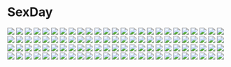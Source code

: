 # SexDay
![](https://konachan.com/image/daeb4ae2695f3f2c4c7f10d9b4923f03/Konachan.com%20-%2043439%20hinamori_amu%20hotori_tadase%20mashiro_rima%20peach-pit%20peach_pit%20pink_hair%20ran_%28shugo_chara%29%20shugo_chara%20suu_%28shugo_chara%29%20yellow_eyes%20yuiki_yaya.jpg)
![](https://konachan.com/image/c8e9a3d74b49c27e20d6611d2e1669eb/Konachan.com%20-%20220393%20airspace%20blonde_hair%20close%20cropped%20original%20purple_eyes%20scan%20short_hair.jpg)
![](https://konachan.com/image/274885d7c093d1466c8a2213d9cce811/Konachan.com%20-%20266244%20book%20brown_hair%20cha_%28pixiv12794171%29%20couch%20dress%20feathers%20long_hair%20orange_eyes%20original.jpg)
![](https://konachan.com/jpeg/bba0cfdf03388549014c985fe423196f/Konachan.com%20-%20294358%20alexiel%20anthropomorphism%20ass%20azur_lane%20blue_eyes%20butterfly%20cameltoe%20couch%20dress%20flowers%20gloves%20long_hair%20rose%20signed%20thighhighs%20twintails%20white_hair.jpg)
![](https://konachan.com/jpeg/8f6abb50160bd4fa51aadda9db6d9c1a/Konachan.com%20-%20295301%20aliasing%20apron%20baram%20blonde_hair%20bow%20dress%20drink%20green_eyes%20headband%20lolita_fashion%20long_hair%20mononobe_alice%20nijisanji.jpg)
![](https://konachan.com/jpeg/481696d33d29fb689b5996993020b43c/Konachan.com%20-%2016827%20blue_hair%20blush%20green_eyes%20narukaze_minamo%20okano_makoto%20school_uniform%20twintails%20wind%3A_a_breath_of_heart.jpg)
![](https://konachan.com/image/6d9f4474e581325ce67a9887e37bca7c/Konachan.com%20-%20143593%20animal%20breasts%20cat%20cleavage%20dark_skin%20food%20ice_cream%20long_hair%20noumin%20original%20popsicle%20red_eyes%20white_hair.jpg)
![](https://konachan.com/jpeg/f8b6b525560a7a44d81147207044af10/Konachan.com%20-%20112892%20aihara_tokimi%20blonde_hair%20food%20game_cg%20korie_riko%20supreme_candy%20twintails.jpg)
![](https://konachan.com/image/c53ad2f541aaf4cdae9d55da4e2c56be/Konachan.com%20-%20202223%202girls%20blue_eyes%20breasts%20kousaka_honoka%20long_hair%20naked_shirt%20nipples%20nishikino_maki%20orange_hair%20pink_hair%20purple_eyes%20thighhighs%20topless%20yuri.jpg)
![](https://konachan.com/image/c6597c1a8554fed134daa506fea27ec8/Konachan.com%20-%2028130%20alice_parade%20bunnygirl%20futarimeno_alice%20game_cg%20loli%20male%20shirousagi_silk%20unisonshift.jpg)
![](https://konachan.com/image/f78d6955d77aaab51267fd78d4777f77/Konachan.com%20-%20298956%202girls%20brown_eyes%20brown_hair%20idolmaster%20japanese_clothes%20kimono%20koyo_akio%20shiragiku_hotaru%20short_hair%20signed%20sky%20takafuji_kako.jpg)
![](https://konachan.com/jpeg/bbcbff8266b333220baab15a389043db/Konachan.com%20-%20234715%20anastasia_%28idolmaster%29%20blush%20breasts%20close%20cropped%20gray_hair%20idolmaster%20minamihama_yoriko%20nipples%20nude%20onsen%20petals%20scan%20short_hair%20wet.jpg)
![](https://konachan.com/image/a9b19823da7c2dcab51b633fec4e34d6/Konachan.com%20-%20111221%20hatsune_miku%20vocaloid.jpg)
![](https://konachan.com/image/43ffb9bcf1978859a9096a3f714e266e/Konachan.com%20-%2059822%20erica_hartmann%20gertrud_barkhorn%20minna-dietlinde_wilcke%20ponytail%20strike_witches.jpg)
![](https://konachan.com/image/4791266fe0ec61b648828b627bf6b3f9/Konachan.com%20-%2050911%20enma_ai%20jigoku_shoujo%20mikage_yuzuki.jpg)
![](https://konachan.com/image/060b37ae154f7bf56ded401a601e44f7/Konachan.com%20-%2033875%20anita_king%20pink_hair%20read_or_die.jpg)
![](https://konachan.com/image/69ed738af7668805f2d8175b3ee88ea7/Konachan.com%20-%20223149%20clouds%20kaname_madoka%20mahou_shoujo_madoka_magica%20mizuki_%28flowerlanguage%29%20ultimate_madoka.jpg)
![](https://konachan.com/jpeg/0ed9d6d0461e703f923eaddb30c6e1cf/Konachan.com%20-%20232429%20black_hair%20blue_eyes%20blue_hair%20bow%20crossover%20hat%20ikamusume%20kuuko%20long_hair%20pantyhose%20red_eyes%20red_hair%20scarf%20school_uniform%20skirt%20thighhighs%20white.jpg)
![](https://konachan.com/image/d8b29e55e763b21be9fee33b50ff15ed/Konachan.com%20-%20263121%202girls%20animal%20aqua_hair%20bai_qi-qsr%20dress%20elbow_gloves%20fish%20gloves%20haiyi%20long_hair%20purple_hair%20twintails%20vocaloid%20xingchen%20yellow_eyes.jpg)
![](https://konachan.com/jpeg/02582aae1c4e2aa76d67cc62329c0001/Konachan.com%20-%20288307%20ass%20breasts%20cleavage%20love_live%21_school_idol_project%20masturbation%20minami_kotori%20panda_copt%20phone%20signed.jpg)
![](https://konachan.com/image/f02446196f8d9ec589c3bef9f24aa55e/Konachan.com%20-%206906%20haibane_renmei.jpg)
![](https://konachan.com/jpeg/bc3bdd6f9070912947283f994b802a92/Konachan.com%20-%20149490%20building%20city%20clouds%20industrial%20juuyonkou%20moon%20nobody%20original%20scenic%20sky%20stairs%20stars%20sunset%20watermark.jpg)
![](https://konachan.com/image/28ef9fa16d5c73d61c2f0d40d12be402/Konachan.com%20-%20186386%20anthropomorphism%20ass%20bed%20blush%20brown_eyes%20brown_hair%20kaga_%28kancolle%29%20kantai_collection%20kou_%28garakuta_teikoku%29%20ponytail%20shirt_lift%20thighhighs.jpg)
![](https://konachan.com/image/3af3bb8a851c96b1e0ff781ad39b2c1e/Konachan.com%20-%20187546%20anthropomorphism%20barefoot%20kantai_collection%20kataru_%28ubw-emiya%29%20northern_ocean_hime%20polychromatic%20red_eyes%20white_hair.jpg)
![](https://konachan.com/image/8ae11efc84f74d69dd24040e30aaae5c/Konachan.com%20-%20255811%20animal%20apron%20bell%20book%20boots%20bow%20braids%20cake%20candy%20cape%20chain%20crown%20dress%20drink%20food%20gloves%20group%20gun%20hat%20logo%20loli%20male%20ofuda%20skirt%20tree%20weapon.jpg)
![](https://konachan.com/image/b97fbefe20576712b8c40ec6ef4e0045/Konachan.com%20-%20251097%20blush%20brown_hair%20building%20city%20clouds%20drink%20long_hair%20original%20red_eyes%20scarf%20sky%20sutorora.jpg)
![](https://konachan.com/jpeg/36eff1dc71fbcb4b50d62b3d22efad94/Konachan.com%20-%20264738%20blonde_hair%20boku_wa_tomodachi_ga_sukunai%20breasts%20kashiwazaki_sena%20long_hair%20mogu%20nipples%20nude%20uncensored%20waifu2x.jpg)
![](https://konachan.com/image/4c6dec2c791d929b183e355c5f225f0e/Konachan.com%20-%20114338%20alice_%28wonderland%29%20animal_ears%20cheshire_cat%20crossover%20gilbert_nightray%20oz_vessalius%20pandora_hearts%20parody%20scan%20sharon_rainsworth%20watermark.jpg)
![](https://konachan.com/image/6da38eba50803f972e4bd2a6d23144d5/Konachan.com%20-%20152731%20all_male%20angel%20male%20original%20realistic%20unodu%20white_hair%20wings%20yellow_eyes.jpg)
![](https://konachan.com/jpeg/00eab8b802252fc13e82ba05525d917b/Konachan.com%20-%20246533%20aqua_eyes%20breasts%20dress%20long_hair%20original%20sword%20thighhighs%20weapon%20white_hair%20yoaferia.jpg)
![](https://konachan.com/image/95ec915ff50aa5fe76436ba9bab99258/Konachan.com%20-%20242704%20aqua_hair%20ass%20barefoot%20bikini%20breasts%20cameltoe%20clouds%20food%20gray_hair%20ice_cream%20original%20panties%20shorts%20skirt%20sky%20swimsuit%20twintails%20umbrella%20water.jpg)
![](https://konachan.com/image/cd2ef2f6347521a8fc5791a620ed356d/Konachan.com%20-%20186112%20cherry_blossoms%20dress%20flowers%20original%20signed%20vividyuxi.jpg)
![](https://konachan.com/image/8f9b92e2972d398232a4296bb6bba534/Konachan.com%20-%206163%20azumanga_daioh%20panties%20sakaki%20underwear.jpg)
![](https://konachan.com/image/007b34dc55bce5641f5a25d25de305de/Konachan.com%20-%20101888%20armor%20bodysuit%20elpinoy%20gun%20katana%20original%20realistic%20sword%20weapon.jpg)
![](https://konachan.com/jpeg/2c2e05457cbd51753c2a9056b608bb93/Konachan.com%20-%20147970%20blue_hair%20blush%20breasts%20censored%20game_cg%20long_hair%20navel%20nipples%20nozomu_amane%20nurse%20open_shirt%20pussy%20pussy_juice%20red_eyes%20stockings%20uni8%20wet.jpg)
![](https://konachan.com/jpeg/6f2efc5d933016442f27c786a2208163/Konachan.com%20-%20291257%20blush%20bow%20kurou_%28quadruple_zero%29%20long_hair%20original%20purple_hair%20red_eyes%20skirt%20thighhighs.jpg)
![](https://konachan.com/image/08c23f3b3c536132d68f3577aec3c9e8/Konachan.com%20-%20208578%20dragon%20jpeg_artifacts%20weapon.jpg)
![](https://konachan.com/image/a1bf9a70f1b2a3c68e351f167f28a91c/Konachan.com%20-%20288079%20aqua_eyes%20black_hair%20dark_skin%20kiwikong%20long_hair%20pokemon%20rurina_%28pokemon%29%20signed.jpg)
![](https://konachan.com/image/12b66958738b2f7f270859b4a0f20ff6/Konachan.com%20-%2076668%20mahou_shoujo_lyrical_nanoha%20tagme%20takamachi_nanoha%20vector.jpg)
![](https://konachan.com/image/7e7b9cb2bbf47bf9198d28b2e6ceec88/Konachan.com%20-%2037844%20hecate%20shakugan_no_shana.jpg)
![](https://konachan.com/image/fcd9e703535ee688234ec570235f0b05/Konachan.com%20-%20188661%20blue_eyes%20blush%20breasts%20brown_hair%20cleavage%20crown%20long_hair%20original%20sorano_%2812gou%29%20thighhighs%20zettai_ryouiki.jpg)
![](https://konachan.com/jpeg/cf0cf452909ed4495d18ddcca30a9afc/Konachan.com%20-%2095462%20bikini%20brown_eyes%20brown_hair%20erect_nipples%20kagome%20minakami_yuki%20subarashiki_hibi%20swimsuit%20wink.jpg)
![](https://konachan.com/image/4380d73588cf427f6770f11cad620cac/Konachan.com%20-%20218813%202girls%20animal%20arizuka_%2813033303%29%20bird%20building%20city%20fish%20forest%20horns%20original%20scenic%20tree.jpg)
![](https://konachan.com/image/58d0b817b927a6bbc1e9475000d7a17f/Konachan.com%20-%2031487%20ass%20blonde_hair%20blue_eyes%20blush%20favorite%20game_cg%20happy_margaret%21%20kokonoka%20panties%20red_hair%20rindou_saki%20school_uniform%20striped_panties%20underwear.jpg)
![](https://konachan.com/image/9d6eaa2a1f28eada985548d33dea4e3f/Konachan.com%20-%20183743%20blush%20cherry_blossoms%20flowers%20gray_hair%20headband%20jianren%20long_hair%20petals%20rensouhou-kun%20school_uniform%20skirt%20thighhighs%20twintails%20yellow_eyes.jpg)
![](https://konachan.com/jpeg/292e7f20a20c3d49037383dac12fc996/Konachan.com%20-%20224155%20black_hair%20doll%20hoodie%20hyperdimension_neptunia%20neptune%20noire%20purple_eyes%20purple_hair%20short_hair%20tagme_%28artist%29%20white.jpg)
![](https://konachan.com/jpeg/809184caa6e97ca0e2bd74442079c5b9/Konachan.com%20-%20120378%20blush%20breasts%20censored%20game_cg%20komori_kei%20lisa_eostre%20nipples%20open_shirt%20pussy%20ricotta%20twintails%20walkure_romanze%20white_hair.jpg)
![](https://konachan.com/jpeg/17d86b316ecc8efd9caeab1b4ad72f82/Konachan.com%20-%20270251%20ass%20breasts%20brown_hair%20gochuumon_wa_usagi_desu_ka%3F%20kohakugin%20long_hair%20navel%20nipples%20nude%20thighhighs%20ujimatsu_chiya.jpg)
![](https://konachan.com/image/029105ffdab880591c61f0bd842c86a6/Konachan.com%20-%20165780%202girls%20beach%20bikini%20black_eyes%20black_hair%20fujiwara_no_mokou%20hat%20houraisan_kaguya%20kinosaki%20red_eyes%20swimsuit%20t.o.d%20touhou.jpg)
![](https://konachan.com/image/1c27c478fda57fe6ed4355d31aea4c54/Konachan.com%20-%20159468%20blonde_hair%20dress%20len_brew%20mecha%20original.jpg)
![](https://konachan.com/jpeg/6fefa18ddb21a1c21fe16df3ea237699/Konachan.com%20-%20224151%20bow%20close%20food%20goth-loli%20gray_hair%20headband%20lolita_fashion%20long_hair%20ogasawara_rinko%20red_eyes%20shirobako%20tagme_%28artist%29%20third-party_edit%20uncensored.jpg)
![](https://konachan.com/image/07f5467ebcbf4c8b88ff18b351fe12e5/Konachan.com%20-%2083539%20aya_brea%20blonde_hair%20gun%20parasite_eve%20red%20weapon.jpg)
![](https://konachan.com/jpeg/edddfa0d55fe69576b5d06470fe4eeb4/Konachan.com%20-%2026024%20aida_kaori%20azumanga_daioh%20ball%20sport%20tennis%20vector.jpg)
![](https://konachan.com/image/4adeb1ea2190715101adb08b1482e5fa/Konachan.com%20-%2017187%20archerko%20fate_%28series%29%20fate_stay_night.jpg)
![](https://konachan.com/image/8acd26072571adbe3215214d990a7673/Konachan.com%20-%20279408%20black_hair%20building%20city%20group%20gun%20long_hair%20original%20paradise_%28pffk%29%20pixiv_fantasia%20purple_eyes%20swd3e2%20thighhighs%20watermark%20weapon.jpg)
![](https://konachan.com/image/3080b7b813dd533276f5fcb191f0bc52/Konachan.com%20-%20188919%20barefoot%20black_hair%20cigarette%20ginko_%28mushishi%29%20hunsay%20japanese_clothes%20karibusa_tanyuu%20male%20monochrome%20mushishi%20paper%20short_hair%20white_hair.jpg)
![](https://konachan.com/jpeg/7f0e3bd0353f96cf225a4eca67a0f00c/Konachan.com%20-%20264325%20animal_ears%20bed%20breast_hold%20breasts%20catgirl%20cleavage%20game_cg%20long_hair%20nekokawa_shirone%20noda_shuha%20skirt%20skyfish%20sleeping%20tail%20white_hair.jpg)
![](https://konachan.com/image/03d4fe20dc7b482c49a06513779ce302/Konachan.com%20-%2075694%20guitar%20hirasawa_yui%20instrument%20koi%20k-on%21%20pantyhose%20school_uniform.jpg)
![](https://konachan.com/image/2d73f40e6a4e6a1235c2065b37e8436a/Konachan.com%20-%20148932%20bed%20brown_eyes%20hoppege%20idolmaster%20idolmaster_cinderella_girls%20koshimizu_sachiko%20purple_hair.jpg)
![](https://konachan.com/jpeg/8ca53620a23aeb6b7932c1c20188306a/Konachan.com%20-%20284663%202girls%20apron%20blonde_hair%20blush%20breasts%20cleavage%20dress%20food%20headdress%20long_hair%20maid%20red_eyes%20red_hair%20short_hair%20swordsouls%20wink%20xenoblade%20yellow_eyes.jpg)
![](https://konachan.com/image/c790e1d447f7f4f42f103ff5149442da/Konachan.com%20-%20267817%202girls%20aqua_eyes%20blonde_hair%20breasts%20brown_hair%20cleavage%20close%20granblue_fantasy%20green_eyes%20headband%20long_hair%20mi_bait%20sunglasses%20twintails%20wink.jpg)
![](https://konachan.com/image/63e15702e4e18ef66c9c5a88ac3a3be9/Konachan.com%20-%2089059%20kaine_hekiya%20panty_%26_stocking_with_garterbelt%20panty_%28character%29%20stocking_%28character%29.jpg)
![](https://konachan.com/jpeg/ae5928530307f009f726b080ae1414c0/Konachan.com%20-%20220356%20clouds%20kawashiro_nitori%20monosenbei%20sky%20touhou.jpg)
![](https://konachan.com/image/273693d9a17c02cfa267435a98aabd2a/Konachan.com%20-%20120411%20ass%20camera%20glasses%20himekaidou_hatate%20mahan%20panties%20pointed_ears%20shameimaru_aya%20skirt%20thighhighs%20touhou%20twintails%20underwear%20upskirt%20wings.jpg)
![](https://konachan.com/image/fe70a268eec320b981fd95bc6149c92b/Konachan.com%20-%20244099%20animal%20aqua_hair%20boots%20cat%20dress%20flowers%20kirayoci%20long_hair%20petals%20rain%20umbrella%20vocaloid%20vocaloid_china%20water%20xingchen%20yellow_eyes.jpg)
![](https://konachan.com/image/b694f22e0d52e18104a40f721645c1e0/Konachan.com%20-%2012715%20carnelian.jpg)
![](https://konachan.com/image/021e3019f6227b4b93852754f9e5b2df/Konachan.com%20-%20140632%20blue%20crying%20original%20polychromatic%20scarlet_tea_child%20tears.jpg)
![](https://konachan.com/image/52cf986881aeb00cdf85938f043ccae3/Konachan.com%20-%20193698%20blonde_hair%20blue_eyes%20breasts%20christmas%20cleavage%20kamiya_tomoe%20original%20pantyhose.jpg)
![](https://konachan.com/image/0f9478c32bcb609d3ed16168b8482545/Konachan.com%20-%20285563%20animal%20bird%20breasts%20clouds%20feathers%20gloves%20green_hair%20king%27s_raid%20kobapyon%20long_hair%20maria_%28king%27s_raid%29%20moon%20navel%20night%20orange_eyes%20sky.jpg)
![](https://konachan.com/image/8322c6b75ed86e21b9cad82d925ee352/Konachan.com%20-%20159600%20nagae_iku%20touhou%20yugeoryouki.jpg)
![](https://konachan.com/jpeg/c5c14d6a5c7c7cdd50d9959e3a1eb729/Konachan.com%20-%20255222%20aoi_tori%20braids%20breast_hold%20breasts%20brown_hair%20censored%20fellatio%20game_cg%20koku%20lactation%20paizuri%20penis%20purple_software%20short_hair%20umino_akari%20wet.jpg)
![](https://konachan.com/image/f8c95b01d5b74af623990ef0eb4940f4/Konachan.com%20-%2029252%20littlewitch%20oyari_ashito.jpg)
![](https://konachan.com/image/6d2de5b3a996e29b5e58ce42e43eac70/Konachan.com%20-%2068606%20brown_hair%20close%20glasses%20long_hair%20tessou_tsuzuri%20to_aru_kagaku_no_railgun%20to_aru_majutsu_no_index%20vector%20white%20yellow_eyes.jpg)
![](https://konachan.com/image/8ebd629c31fe453597b94f3b209ea3f3/Konachan.com%20-%2034878%20artoria_pendragon_%28all%29%20fate_%28series%29%20fate_stay_night%20saber%20saber_alter.jpg)
![](https://konachan.com/image/3297d746aba94b89854969c1f1646336/Konachan.com%20-%2042979%20aisaka_taiga%20kawashima_ami%20kitamura_yuusaku%20kushieda_minori%20takasu_ryuuji%20toradora.jpg)
![](https://konachan.com/jpeg/afd59aacba10deb6c8d2894a1cbe3ec5/Konachan.com%20-%20301859%20blood%20brown_hair%20dress%20elbow_gloves%20fate_grand_order%20fate_%28series%29%20gloves%20long_hair%20navel%20no_bra%20red_eyes%20third-party_edit%20tokiwa_mmm%20white.jpg)
![](https://konachan.com/image/0847392dd51ba0bebd0831943648430a/Konachan.com%20-%2070003%202girls%20brown_hair%20din_%28flypaper%29%20fire%20hakurei_reimu%20japanese_clothes%20jpeg_artifacts%20long_hair%20miko%20reiuji_utsuho%20scarf%20touhou%20wings.jpg)
![](https://konachan.com/jpeg/a25634c2f7f4b59a77d1ac2b77dfe33a/Konachan.com%20-%20215280%20barefoot%20bow%20bunny_ears%20bunnygirl%20dress%20fang%20forest%20foxgirl%20group%20hat%20kneehighs%20long_hair%20necklace%20red_eyes%20shirosato%20skirt%20tail%20touhou%20tree.jpg)
![](https://konachan.com/jpeg/1e3ecf663bc7aa586ecea15e4aaa5045/Konachan.com%20-%20144676%20ass%20blue_eyes%20brown_hair%20cameltoe%20food%20ice_cream%20long_hair%20original%20popsicle%20swim_ring%20swimsuit%20water%20wet%20yuncha.jpg)
![](https://konachan.com/jpeg/d59256f1bffed1efc0201d4fea201939/Konachan.com%20-%206592%20maria-sama_ga_miteru%20ogasawara_sachiko.jpg)
![](https://konachan.com/jpeg/651e1e75c718bdbaad475c8d499c9253/Konachan.com%20-%20306887%20aliasing%20aoba_chise%20aoba_project%20barefoot%20blush%20bow%20gray_hair%20long_hair%20nude%20red_eyes%20sakura_moyon.jpg)
![](https://konachan.com/jpeg/8cc9d25c2baaccbf6b33476832d1c850/Konachan.com%20-%2057953%20blue%20sayonara_zetsubou_sensei%20tsunetsuki_matoi%20vector.jpg)
![](https://konachan.com/image/b1c06f8c5d51dcfe12377a27bb6edccb/Konachan.com%20-%2094116%20black_rock_shooter%20kuroi_mato%20maeda_risou.jpg)
![](https://konachan.com/image/6c260b4c81681ccedc6fd999f1b06bbe/Konachan.com%20-%209036%20kanon%20kurata_sayuri.jpg)
![](https://konachan.com/image/677c95b0b57673d262807f712f095a70/Konachan.com%20-%2028484%20censored%20chu_x_chu%20game_cg%20penis%20pointed_ears%20unisonshift.jpg)
![](https://konachan.com/image/fb99ae13bd94897528e8ec304ee3b3fc/Konachan.com%20-%2022615%20dears%20megami%20miu_%28dears%29%20ren_%28dears%29%20scan%20swimsuit%20yoshimine_mitsuka.jpg)
![](https://konachan.com/image/70d4604f50217e0fc4b22b32d60d36c3/Konachan.com%20-%20172691%20amemiya_ruki%20bed%20blue_hair%20bow%20brown_eyes%20long_hair%20original%20thighhighs.jpg)
![](https://konachan.com/jpeg/4cd7b0b838cd9f8345e816aa831dad8e/Konachan.com%20-%20235922%203d%20building%20landscape%20night%20nobody%20original%20scenic%20signed%20tree%20waisshu_%28sougyokyuu%29%20water.jpg)
![](https://konachan.com/jpeg/08ef17d68e85b5333d53be4481124ae1/Konachan.com%20-%20300263%20blue_eyes%20dress%20gatakigi_gama%20horns%20long_hair%20original%20polychromatic%20waifu2x%20white_hair.jpg)
![](https://konachan.com/jpeg/9ec3ba994c96ecee14216c488c5890f4/Konachan.com%20-%20236906%20ass%20close%20original%20panties%20striped_panties%20tamanegi_%28genpi%29%20third-party_edit%20underwear.jpg)
![](https://konachan.com/jpeg/357741c46cf830b18cd82717a6add937/Konachan.com%20-%2073337%20black_rock_shooter%20kuroi_mato.jpg)
![](https://konachan.com/image/c34244949cbcaffa447977ef0ba1dadc/Konachan.com%20-%20208510%20barefoot%20blonde_hair%20blue_eyes%20book%20bow%20brown_hair%20drink%20hakurei_reimu%20headband%20long_hair%20panties%20short_hair%20sob_hai%20spread_legs%20touhou%20underwear.jpg)
![](https://konachan.com/jpeg/686e9670ddd22b4e3bedda15051663a0/Konachan.com%20-%20168695%20bikini%20blue_eyes%20breasts%20brown_hair%20cleavage%20inugami_kira%20navel%20necklace%20seitokai_no_ichizon%20short_hair%20swimsuit%20uchuu_meguru%20white.jpg)
![](https://konachan.com/jpeg/2a5b157cbf87256dee18d5d4e96a84b1/Konachan.com%20-%20140165%20black_hair%20bondage%20bra%20breasts%20game_cg%20glasses%20jiyu2%20kakei_ranka%20long_hair%20mazo_x_love%20nipples%20nurse%20open_shirt%20panties%20sleeping%20underwear.jpg)
![](https://konachan.com/jpeg/59b325dfc29875a4595db33cdd080818/Konachan.com%20-%20286556%20azurill%20barefoot%20forest%20mizuki_%28pokemon%29%20mk_%28mikka%29%20pokemon%20scenic%20short_hair%20shorts%20tree%20water%20wooper.jpg)
![](https://konachan.com/image/09b381738cffcaecd5ee741d5f5d2e13/Konachan.com%20-%20151330%20gundam_wing%20mecha%20mobile_suit_gundam%20tagme.jpg)
![](https://konachan.com/jpeg/837b685ce8c91c3a570bf50d29d134ea/Konachan.com%20-%20205857%20astronauts%20game_cg%20kokusan_moyashi%20rozea%20shannon_fiszer%20tagme%20tou_no_shita_no_exercitus%20witch.jpg)
![](https://konachan.com/jpeg/913808e45b0b5e2fa6ce592dd0dfe1d4/Konachan.com%20-%2025623%20ana_coppola%20headphones%20ichigo_mashimaro%20sakuragi_matsuri%20vector.jpg)
![](https://konachan.com/image/7f91bef91091b746866f26d1a0dc9aab/Konachan.com%20-%20245332%202girls%20animal_ears%20ass%20bianyuanqishi%20blush%20breasts%20dark_skin%20fate_%28series%29%20green_eyes%20headband%20long_hair%20pink_eyes%20purple_hair%20tattoo%20wristwear.jpg)
![](https://konachan.com/image/ff676e70c8ec6bbfb33d83dcc3bd833b/Konachan.com%20-%20211293%20animal%20barefoot%20bat%20breasts%20building%20cape%20city%20cleavage%20dress%20green_hair%20night%20original%20red_eyes%20shackles%20short_hair%20ume_%28illegal_bible%29%20witch.jpg)
